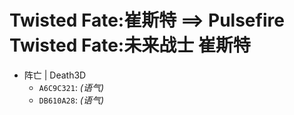 # Twisted Fate:崔斯特 ==> Pulsefire Twisted Fate:未来战士 崔斯特

- 阵亡 | Death3D
  - `A6C9C321`: *(语气)*
  - `DB610A28`: *(语气)*